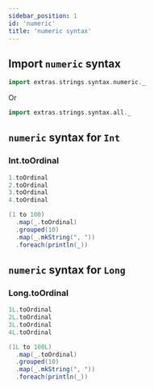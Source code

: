 ```yaml
---
sidebar_position: 1
id: 'numeric'
title: 'numeric syntax'
---
```


## Import `numeric` syntax 

```scala mdoc
import extras.strings.syntax.numeric._
```
Or
```scala
import extras.strings.syntax.all._
```

## `numeric` syntax for `Int`

### Int.toOrdinal

```scala mdoc
1.toOrdinal
2.toOrdinal
3.toOrdinal
4.toOrdinal
```

```scala mdoc
(1 to 100)
  .map(_.toOrdinal)
  .grouped(10)
  .map(_.mkString(", "))
  .foreach(println(_))
```


## `numeric` syntax for `Long`

### Long.toOrdinal

```scala mdoc
1L.toOrdinal
2L.toOrdinal
3L.toOrdinal
4L.toOrdinal
```

```scala mdoc
(1L to 100L)
  .map(_.toOrdinal)
  .grouped(10)
  .map(_.mkString(", "))
  .foreach(println(_))
```

